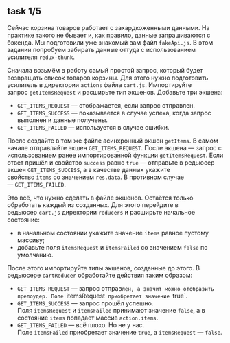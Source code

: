 ## task 1/5


Сейчас корзина товаров работает с захардкоженными данными. На практике такого не бывает и, как правило, данные запрашиваются с бэкенда. Мы подготовили уже знакомый вам файл `fakeApi.js`. В этом задании попробуем забирать данные оттуда с использованием усилителя `redux-thunk`.

Сначала возьмём в работу самый простой запрос, который будет возвращать список товаров корзины. Для этого нужно подготовить усилитель в директории `actions` файла `cart.js`. Импортируйте запрос `getItemsRequest` и расширьте тип экшенов. Добавьте три экшена:

- `GET_ITEMS_REQUEST` — отображается, если запрос отправлен.
- `GET_ITEMS_SUCCESS` — показывается в случае успеха, когда запрос выполнен и данные получены.
- `GET_ITEMS_FAILED` — используется в случае ошибки.

После создайте в том же файле асинхронный экшен `getItems`. В самом начале отправляйте экшен `GET_ITEMS_REQUEST`. После экшена — запрос с использованием ранее импортированной функции `getItemsRequest`. Если ответ пришёл и свойство `success` равно `true` — отправьте в редьюсер экшен `GET_ITEMS_SUCCESS`, а в качестве данных укажите свойство `items` со значением `res.data`. В противном случае — `GET_ITEMS_FAILED`.

Это всё, что нужно сделать в файле экшенов. Остаётся только обработать каждый из созданных. Для этого перейдите в редьюсер `cart.js` директории `reducers` и расширьте начальное состояние:

- в начальном состоянии укажите значение `items` равное пустому массиву;
- добавьте поля `itemsRequest` и `itemsFailed` со значением `false` по умолчанию.

После этого импортируйте типы экшенов, созданные до этого. В редьюсере `cartReducer` обработайте действия таким образом:

- `GET_ITEMS_REQUEST` — запрос отправ`лен, а значит можно отобразить прелоудер. Поле `itemsRequest` приобретает значение `true`.
- `GET_ITEMS_SUCCESS` — запрос прошёл успешно. Поля `itemsRequest` и `itemsFailed` принимают значение `false`, а в состояние `items` попадает массив `action.items`.
- `GET_ITEMS_FAILED` — всё плохо. Но не у нас. Поле `itemsFailed` приобретает значение `true`, а `itemsRequest` — `false`.
